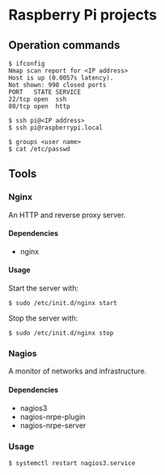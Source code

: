 # Raspberry Pi projects


## Operation commands

```
$ ifconfig
Nmap scan report for <IP address>
Host is up (0.0057s latency).
Not shown: 998 closed ports
PORT   STATE SERVICE
22/tcp open  ssh
80/tcp open  http

$ ssh pi@<IP address>
$ ssh pi@raspberrypi.local

$ groups <user name>
$ cat /etc/passwd
```


## Tools

### Nginx
An HTTP and reverse proxy server.

#### Dependencies
- nginx

#### Usage
Start the server with:
```
$ sudo /etc/init.d/nginx start
```

Stop the server with:
```
$ sudo /etc/init.d/nginx stop
```

### Nagios
A monitor of networks and infrastructure.

#### Dependencies
- nagios3
- nagios-nrpe-plugin
- nagios-nrpe-server

### Usage
```
$ systemctl restart nagios3.service
```



